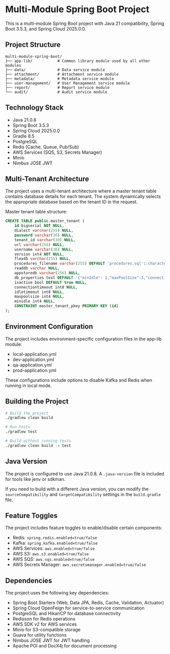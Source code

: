 # Multi-Module Spring Boot Project

This is a multi-module Spring Boot project with Java 21 compatibility, Spring Boot 3.5.3, and Spring Cloud 2025.0.0.

## Project Structure

```
multi-module-spring-boot/
├── app-lib/           # Common library module used by all other modules
├── data/              # Data service module
├── attachment/        # Attachment service module
├── metadata/          # Metadata service module
├── user-management/   # User Management service module
├── report/            # Report service module
└── audit/             # Audit service module
```

## Technology Stack

- Java 21.0.8
- Spring Boot 3.5.3
- Spring Cloud 2025.0.0
- Gradle 8.5
- PostgreSQL
- Redis (Cache, Queue, Pub/Sub)
- AWS Services (SQS, S3, Secrets Manager)
- Minio
- Nimbus JOSE JWT

## Multi-Tenant Architecture

The project uses a multi-tenant architecture where a master tenant table contains database details for each tenant. The system dynamically selects the appropriate database based on the tenant ID in the request.

Master tenant table structure:
```sql
CREATE TABLE public.master_tenant (
    id bigserial NOT NULL,
    dialect varchar(255) NULL,
    password varchar(30) NULL,
    tenant_id varchar(30) NULL,
    url varchar(256) NULL,
    username varchar(30) NULL,
    version int4 NOT NULL,
    flexdb varchar(255) NULL,
    procedures_filename varchar(255) DEFAULT 'procedures.sql'::character varying NULL,
    readdb varchar NULL,
    appstoredb varchar(256) NULL,
    db_properties text DEFAULT '{"minIdle": 1,"maxPoolSize":3,"connectionTimeout":1,"idleTimeout":1}'::text NULL,
    isactive bool DEFAULT true NULL,
    connectiontimeout int8 NULL,
    idletimeout int8 NULL,
    maxpoolsize int4 NULL,
    minidle int4 NULL,
    CONSTRAINT master_tenant_pkey PRIMARY KEY (id)
);
```

## Environment Configuration

The project includes environment-specific configuration files in the app-lib module:
- local-application.yml
- dev-application.yml
- qa-application.yml
- prod-application.yml

These configurations include options to disable Kafka and Redis when running in local mode.

## Building the Project

```bash
# Build the project
./gradlew clean build

# Run tests
./gradlew test

# Build without running tests
./gradlew clean build -x test
```

## Java Version

The project is configured to use Java 21.0.8. A `.java-version` file is included for tools like jenv or sdkman.

If you need to build with a different Java version, you can modify the `sourceCompatibility` and `targetCompatibility` settings in the `build.gradle` file.

## Feature Toggles

The project includes feature toggles to enable/disable certain components:
- Redis: `spring.redis.enabled=true/false`
- Kafka: `spring.kafka.enabled=true/false`
- AWS Services: `aws.enabled=true/false`
- AWS S3: `aws.s3.enabled=true/false`
- AWS SQS: `aws.sqs.enabled=true/false`
- AWS Secrets Manager: `aws.secretsmanager.enabled=true/false`

## Dependencies

The project uses the following key dependencies:
- Spring Boot Starters (Web, Data JPA, Redis, Cache, Validation, Actuator)
- Spring Cloud OpenFeign for service-to-service communication
- PostgreSQL and HikariCP for database connectivity
- Redisson for Redis operations
- AWS SDK v2 for AWS services
- Minio for S3-compatible storage
- Guava for utility functions
- Nimbus JOSE JWT for JWT handling
- Apache POI and DocX4j for document processing


